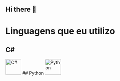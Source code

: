 ## Hi there 👋

# Linguagens que eu utilizo

## C#
<img src="https://cdn.jsdelivr.net/gh/devicons/devicon/icons/csharp/csharp-original.svg" alt="C#" width="50" height="50" /> ## Python
<img src="https://cdn.jsdelivr.net/gh/devicons/devicon/icons/python/python-original.svg" alt="Python" width="50" height="50" />


